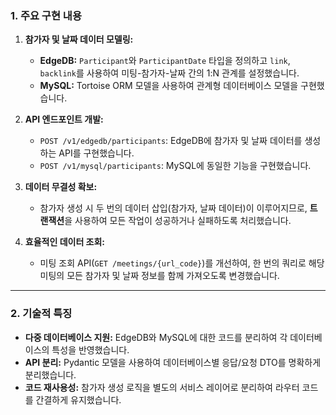 ### 1. 주요 구현 내용

1.  **참가자 및 날짜 데이터 모델링:**
    * **EdgeDB:** `Participant`와 `ParticipantDate` 타입을 정의하고 `link`, `backlink`를 사용하여 미팅-참가자-날짜 간의 1:N 관계를 설정했습니다.
    * **MySQL:** Tortoise ORM 모델을 사용하여 관계형 데이터베이스 모델을 구현했습니다.

2.  **API 엔드포인트 개발:**
    * `POST /v1/edgedb/participants`: EdgeDB에 참가자 및 날짜 데이터를 생성하는 API를 구현했습니다.
    * `POST /v1/mysql/participants`: MySQL에 동일한 기능을 구현했습니다.

3.  **데이터 무결성 확보:**
    * 참가자 생성 시 두 번의 데이터 삽입(참가자, 날짜 데이터)이 이루어지므로, **트랜잭션**을 사용하여 모든 작업이 성공하거나 실패하도록 처리했습니다.

4.  **효율적인 데이터 조회:**
    * 미팅 조회 API(`GET /meetings/{url_code}`)를 개선하여, 한 번의 쿼리로 해당 미팅의 모든 참가자 및 날짜 정보를 함께 가져오도록 변경했습니다.

---
### 2. 기술적 특징

* **다중 데이터베이스 지원:** EdgeDB와 MySQL에 대한 코드를 분리하여 각 데이터베이스의 특성을 반영했습니다.
* **API 분리:** Pydantic 모델을 사용하여 데이터베이스별 응답/요청 DTO를 명확하게 분리했습니다.
* **코드 재사용성:** 참가자 생성 로직을 별도의 서비스 레이어로 분리하여 라우터 코드를 간결하게 유지했습니다.